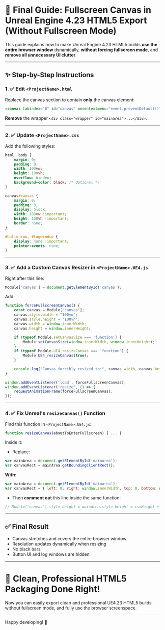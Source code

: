 # 🎉 Final Guide: Fullscreen Canvas in Unreal Engine 4.23 HTML5 Export (Without Fullscreen Mode)

This guide explains how to make Unreal Engine 4.23 HTML5 builds **use the entire browser window** dynamically, **without forcing fullscreen mode**, and **remove all unnecessary UI clutter**.

---

## ✨ Step-by-Step Instructions

### 1. ✅ Edit `<ProjectName>.html`

Replace the canvas section to contain **only** the canvas element:

```html
<canvas tabindex="0" id="canvas" oncontextmenu="event.preventDefault()"></canvas>
```

**Remove** the wrapper `<div class="wrapper" id="mainarea">...</div>`.

---

### 2. ✅ Update `<ProjectName>.css`

Add the following styles:

```css
html, body {
	margin: 0;
	padding: 0;
	width: 100vw;
	height: 100vh;
	overflow: hidden;
	background-color: black; /* Optional */
}

canvas#canvas {
	margin: 0;
	padding: 0;
	display: block;
	width: 100vw !important;
	height: 100vh !important;
	border: none;
}

#buttonrow, #logwindow {
	display: none !important;
	pointer-events: none;
}
```

---

### 3. ✅ Add a Custom Canvas Resizer in `<ProjectName>.UE4.js`

Right after this line:

```js
Module['canvas'] = document.getElementById('canvas');
```

Add:

```js
function forceFullscreenCanvas() {
	const canvas = Module['canvas'];
	canvas.style.width = "100vw";
	canvas.style.height = "100vh";
	canvas.width = window.innerWidth;
	canvas.height = window.innerHeight;

	if (typeof Module.setCanvasSize === 'function') {
		Module.setCanvasSize(window.innerWidth, window.innerHeight);
	}
	if (typeof Module.UE4_resizeCanvas === 'function') {
		Module.UE4_resizeCanvas(true);
	}

	console.log("Canvas forcibly resized to:", canvas.width, canvas.height);
}

window.addEventListener('load', forceFullscreenCanvas);
window.addEventListener('resize', () => {
	requestAnimationFrame(forceFullscreenCanvas);
});
```

---

### 4. ✅ Fix Unreal's `resizeCanvas()` Function

Find this function in `<ProjectName>.UE4.js`:

```js
function resizeCanvas(aboutToEnterFullscreen) { ... }
```

Inside it:

- Replace:

```js
var mainArea = document.getElementById('mainarea');
var canvasRect = mainArea.getBoundingClientRect();
```

**With:**

```js
var mainArea = document.getElementById('mainarea');
var canvasRect = { left: 0, right: window.innerWidth, top: 0, bottom: window.innerHeight };
```

- Then **comment out** this line inside the same function:

```js
// Module['canvas'].style.height = mainArea.style.height = cssHeight + 'px';
```

---

## ✅ Final Result

- Canvas stretches and covers the entire browser window
- Resolution updates dynamically when resizing
- No black bars
- Button UI and log windows are hidden

---

# 🔧 Clean, Professional HTML5 Packaging Done Right!

Now you can easily export clean and professional UE4.23 HTML5 builds without fullscreen mode, and fully use the browser screenspace.

---

Happy developing! 🚀

